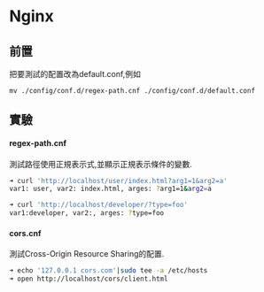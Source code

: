 # Nginx

## 前置

把要測試的配置改為default.conf,例如

```
mv ./config/conf.d/regex-path.cnf ./config/conf.d/default.conf
```

## 實驗

#### regex-path.cnf

測試路徑使用正規表示式,並顯示正規表示條件的變數.

```bash
➜ curl 'http://localhost/user/index.html?arg1=1&arg2=a'
var1: user, var2: index.html, arges: ?arg1=1&arg2=a

➜ curl 'http://localhost/developer/?type=foo'
var1:developer, var2:, arges: ?type=foo
```

#### cors.cnf

測試Cross-Origin Resource Sharing的配置.


```bash
➜ echo '127.0.0.1 cors.com'|sudo tee -a /etc/hosts
➜ open http://localhost/cors/client.html
```